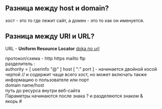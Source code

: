
<h2>Разница между host и domain?</h2>

  хост - это то где лежит сайт, а домен - это то как он именуется.  
  
<h2>Разница между URI и URL?</h2>

URL - **Uniform Resource Locator**    [doka по url](https://doka.guide/tools/url/)
  
протокол/схема - http https mailto ftp  
разделитель :  
authority = [ userinfo "@" ] host [ ":" port ] - начинается двойной косой чертой // и содержит чаще всего хост, но может включать также информацию о пользователе или   порт  
domain name/host  
путь до ресурса внутри веб-сайта  
Параметры начинаются после знака ? и разделяются знаком &  
якорь #
